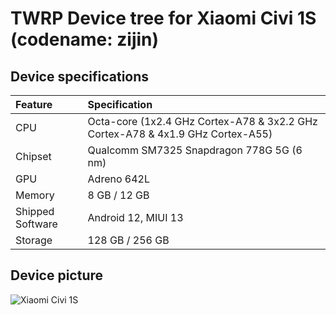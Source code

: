 # TWRP Device tree for Xiaomi Civi 1S (codename: zijin)
## Device specifications
| Feature                 | Specification                                                              |
| :---------------------- | :--------------------------------                                          |
| CPU                     | Octa-core (1x2.4 GHz Cortex-A78 & 3x2.2 GHz Cortex-A78 & 4x1.9 GHz Cortex-A55) |
| Chipset                 | Qualcomm SM7325 Snapdragon 778G 5G (6 nm)                                  |
| GPU                     | Adreno 642L                                                                |
| Memory                  | 8 GB / 12 GB                                                                |
| Shipped Software        | Android 12, MIUI 13                                                        |
| Storage                 | 128 GB / 256 GB                                                            |

## Device picture

![Xiaomi Civi 1S](https://bkimg.cdn.bcebos.com/pic/d4628535e5dde71190ef9ac123bcd91b9d16fdfacbf2?x-bce-process=image/format,f_auto/watermark,image_d2F0ZXIvYmFpa2UyNzI,g_7,xp_5,yp_5,P_20/resize,m_lfit,limit_1,h_1080 "Xiaomi Civi 1S")

